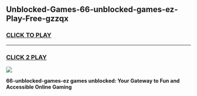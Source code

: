 
## Unblocked-Games-66-unblocked-games-ez-Play-Free-gzzqx
<h3>
<a href="https://premium76.site?title=66-unblocked-games-ez&ref=18A1">CLICK TO PLAY</a></h3>
<hr>

<h3>
<a href="https://premium76.site?title=66-unblocked-games-ez&ref=18A1">CLICK 2 PLAY</a>
  
</h3>

<a href="https://premium76.site?title=66-unblocked-games-ez&ref=18A1"><img src="https://clearcache.store/games.png"></a>


**66-unblocked-games-ez games unblocked: Your Gateway to Fun and Accessible Online Gaming**
